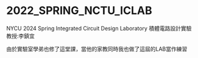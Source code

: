 # 2022_SPRING_NCTU_ICLAB
NYCU 2024 Spring Integrated Circuit Design Laboratory 積體電路設計實驗
教授:李鎮宜

由於實驗室學弟也修了這堂課，當他的家教同時我也做了這屆的LAB當作練習
